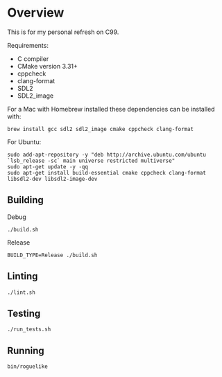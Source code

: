 # Overview

This is for my personal refresh on C99.

Requirements:

- C compiler
- CMake version 3.31+
- cppcheck
- clang-format
- SDL2
- SDL2_image

For a Mac with Homebrew installed these dependencies can be installed with:

```
brew install gcc sdl2 sdl2_image cmake cppcheck clang-format
```

For Ubuntu:

```
sudo add-apt-repository -y "deb http://archive.ubuntu.com/ubuntu `lsb_release -sc` main universe restricted multiverse"
sudo apt-get update -y -qq
sudo apt-get install build-essential cmake cppcheck clang-format libsdl2-dev libsdl2-image-dev
```

## Building

Debug

```
./build.sh
```

Release

```
BUILD_TYPE=Release ./build.sh
```

## Linting

```
./lint.sh
```

## Testing

```
./run_tests.sh
```

## Running

```
bin/roguelike
```
